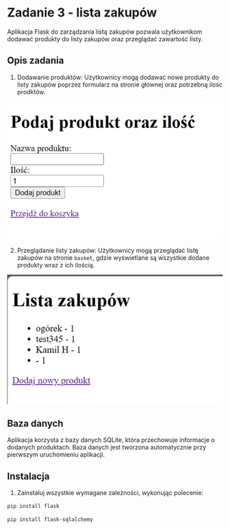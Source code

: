 
# Zadanie 3 - lista zakupów

Aplikacja Flask do zarządzania listą zakupów pozwala użytkownikom dodawać produkty do listy zakupów oraz przeglądać zawartość listy.

## Opis zadania

1. Dodawanie produktów: Użytkownicy mogą dodawać nowe produkty do listy zakupów poprzez formularz na stronie głównej oraz potrzebną ilośc prodktów.

![Dodawanie produktów ](add_product.png)

2. Przeglądanie listy zakupów: Użytkownicy mogą przeglądać listę zakupów na stronie `basket`, gdzie wyświetlane są wszystkie dodane produkty wraz z ich ilością.

![Lista produktów](lista.png)


## Baza danych

Aplikacja korzysta z bazy danych SQLite, która przechowuje informacje o dodanych produktach. Baza danych jest tworzona automatycznie przy pierwszym uruchomieniu aplikacji.

## Instalacja

1. Zainstaluj wszystkie wymagane zależności, wykonując polecenie:

```bash
pip install flask
```

```bash
pip install flask-sqlalchemy
```
